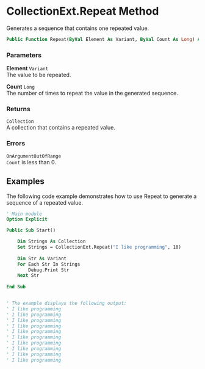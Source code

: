 # CollectionExt.Repeat Method

Generates a sequence that contains one repeated value.

```vb
Public Function Repeat(ByVal Element As Variant, ByVal Count As Long) As Collection
```

### Parameters

**Element** `Variant` <br>
The value to be repeated.

**Count** `Long` <br>
The number of times to repeat the value in the generated sequence.

### Returns

`Collection` <br>
A collection that contains a repeated value.

### Errors

`OnArgumentOutOfRange` <br>
`Count` is less than 0.

## Examples

The following code example demonstrates how to use Repeat to generate a sequence of a repeated value.

```vb
' Main module
Option Explicit

Public Sub Start()

    Dim Strings As Collection
    Set Strings = CollectionExt.Repeat("I like programming", 10)
    
    Dim Str As Variant
    For Each Str In Strings
        Debug.Print Str
    Next Str
    
End Sub


' The example displays the following output:
' I like programming
' I like programming
' I like programming
' I like programming
' I like programming
' I like programming
' I like programming
' I like programming
' I like programming
' I like programming
```

